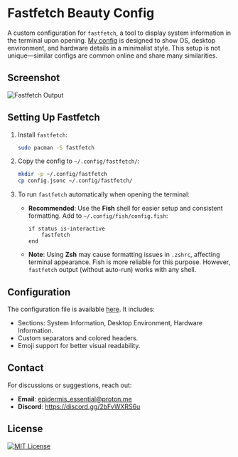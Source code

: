 
# Fastfetch Beauty Config

A custom configuration for `fastfetch`, a tool to display system information in the terminal upon opening. [My config](https://github.com/kabanbtw/fastfetch-config/blob/main/config.jsonc) is designed to show OS, desktop environment, and hardware details in a minimalist style. This setup is not unique—similar configs are common online and share many similarities.

## Screenshot
![Fastfetch Output](https://media.discordapp.net/attachments/1420800072282804227/1421053928283570259/Screenshot_From_2025-09-26_10-41-58_Edit.png?ex=68d7a31a&is=68d6519a&hm=d272b3be28bd106b5e5044125b85b31e56b17e7b2b564395e15f21672edcbc12&=&format=webp&quality=lossless)

## Setting Up Fastfetch

1. Install `fastfetch`:
   ```bash
   sudo pacman -S fastfetch
   ```

2. Copy the config to `~/.config/fastfetch/`:
   ```bash
   mkdir -p ~/.config/fastfetch
   cp config.jsonc ~/.config/fastfetch/
   ```

3. To run `fastfetch` automatically when opening the terminal:
   - **Recommended**: Use the **Fish** shell for easier setup and consistent formatting. Add to `~/.config/fish/config.fish`:
     ```fish
     if status is-interactive
         fastfetch
     end
     ```
   - **Note**: Using **Zsh** may cause formatting issues in `.zshrc`, affecting terminal appearance. Fish is more reliable for this purpose. However, `fastfetch` output (without auto-run) works with any shell.

## Configuration

The configuration file is available [here](https://github.com/kabanbtw/fastfetch-config/blob/main/config.jsonc). It includes:
- Sections: System Information, Desktop Environment, Hardware Information.
- Custom separators and colored headers.
- Emoji support for better visual readability.

## Contact

For discussions or suggestions, reach out:
- **Email**: epidermis_essential@proton.me
- **Discord**: https://discord.gg/2bFvWXRS6u

## License

[![MIT License](https://img.shields.io/badge/License-MIT-green.svg)](https://choosealicense.com/licenses/mit/)
